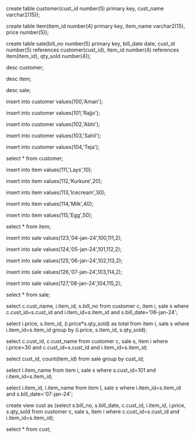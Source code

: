 create table customer(cust_id number(5) primary key, cust_name varchar2(15));

create table item(item_id number(4) primary key, item_name varchar2(15), price number(5));

create table sale(bill_no number(5) primary key, bill_date date, cust_id number(5) references customer(cust_id), item_id number(4) references item(item_id), qty_sold number(4));

desc customer;

desc item;

desc sale;

insert into customer values(100,'Aman');

insert into customer values(101,'Rajjo');

insert into customer values(102,'Abhi');

insert into customer values(103,'Sahil');

insert into customer values(104,'Teja');

select * from customer;

insert into item values(111,'Lays',10);

insert into item values(112,'Kurkure',20);

insert into item values(113,'Icecream',30);

insert into item values(114,'Milk',40);

insert into item values(115,'Egg',50);

select * from item;

insert into sale values(123,'04-jan-24',100,111,2);

insert into sale values(124,'05-jan-24',101,112,2);

insert into sale values(125,'06-jan-24',102,113,2);

insert into sale values(126,'07-jan-24',103,114,2);

insert into sale values(127,'08-jan-24',104,115,2);

select * from sale;

select c.cust_name, i.item_id, s.bill_no from customer c, item i, sale s where c.cust_id=s.cust_id and i.item_id=s.item_id and s.bill_date='06-jan-24';

select i.price, s.item_id, (i.price*s.qty_sold) as total from item i, sale s where i.item_id=s.item_id group by (i.price, s.item_id, s.qty_sold);

select c.cust_id, c.cust_name from customer c, sale s, item i where i.price>30 and c.cust_id=s.cust_id and i.item_id=s.item_id;

select cust_id, count(item_id) from sale group by cust_id;

select i.item_name from item i, sale s where s.cust_id=101 and i.item_id=s.item_id;

select i.item_id, i.item_name from item I, sale s where i.item_id=s.item_id and s.bill_date='07-jan-24';

create view cust as (select s.bill_no, s.bill_date, c.cust_id, i.item_id, i.price, s.qty_sold from customer c, sale s, item i where c.cust_id=s.cust_id and i.item_id=s.item_id);

select * from cust;
